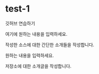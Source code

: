 # test-1
깃허브 연습하기

여기에 원하는 내용을 입력하세요.

작성한 소스에 대한 간단한 소개들을 작성합니다.

원하는 내용을 입력하세요.

저장소에 대한 소개글을 작성합니다.
